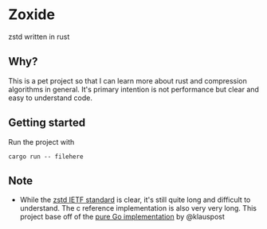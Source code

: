 # Zoxide

zstd written in rust

## Why?

This is a pet project so that I can learn more about rust and compression algorithms in general. It's primary intention is not performance
but clear and easy to understand code.

## Getting started

Run the project with
```shell
cargo run -- filehere
```

## Note

- While the [zstd IETF standard](https://datatracker.ietf.org/doc/html/rfc8878) is clear, it's still quite long and difficult to understand. The c reference implementation is also very very long. This project base off of the [pure Go implementation](https://github.com/klauspost/compress/tree/master/zstd) by @klauspost
